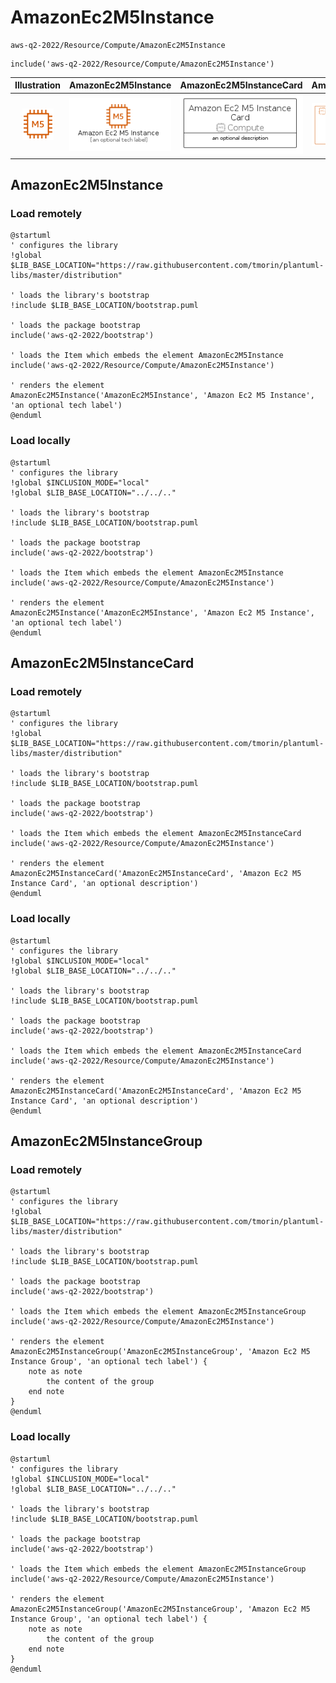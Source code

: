 # AmazonEc2M5Instance


```text
aws-q2-2022/Resource/Compute/AmazonEc2M5Instance
```

```text
include('aws-q2-2022/Resource/Compute/AmazonEc2M5Instance')
```



| Illustration | AmazonEc2M5Instance | AmazonEc2M5InstanceCard | AmazonEc2M5InstanceGroup |
| :---: | :---: | :---: | :---: |
| ![illustration for Illustration](../../../aws-q2-2022/Resource/Compute/AmazonEc2M5Instance.png) | ![illustration for AmazonEc2M5Instance](../../../aws-q2-2022/Resource/Compute/AmazonEc2M5Instance.Local.png) | ![illustration for AmazonEc2M5InstanceCard](../../../aws-q2-2022/Resource/Compute/AmazonEc2M5InstanceCard.Local.png) | ![illustration for AmazonEc2M5InstanceGroup](../../../aws-q2-2022/Resource/Compute/AmazonEc2M5InstanceGroup.Local.png) |




## AmazonEc2M5Instance

### Load remotely
```plantuml
@startuml
' configures the library
!global $LIB_BASE_LOCATION="https://raw.githubusercontent.com/tmorin/plantuml-libs/master/distribution"

' loads the library's bootstrap
!include $LIB_BASE_LOCATION/bootstrap.puml

' loads the package bootstrap
include('aws-q2-2022/bootstrap')

' loads the Item which embeds the element AmazonEc2M5Instance
include('aws-q2-2022/Resource/Compute/AmazonEc2M5Instance')

' renders the element
AmazonEc2M5Instance('AmazonEc2M5Instance', 'Amazon Ec2 M5 Instance', 'an optional tech label')
@enduml
```

### Load locally
```plantuml
@startuml
' configures the library
!global $INCLUSION_MODE="local"
!global $LIB_BASE_LOCATION="../../.."

' loads the library's bootstrap
!include $LIB_BASE_LOCATION/bootstrap.puml

' loads the package bootstrap
include('aws-q2-2022/bootstrap')

' loads the Item which embeds the element AmazonEc2M5Instance
include('aws-q2-2022/Resource/Compute/AmazonEc2M5Instance')

' renders the element
AmazonEc2M5Instance('AmazonEc2M5Instance', 'Amazon Ec2 M5 Instance', 'an optional tech label')
@enduml
```

## AmazonEc2M5InstanceCard

### Load remotely
```plantuml
@startuml
' configures the library
!global $LIB_BASE_LOCATION="https://raw.githubusercontent.com/tmorin/plantuml-libs/master/distribution"

' loads the library's bootstrap
!include $LIB_BASE_LOCATION/bootstrap.puml

' loads the package bootstrap
include('aws-q2-2022/bootstrap')

' loads the Item which embeds the element AmazonEc2M5InstanceCard
include('aws-q2-2022/Resource/Compute/AmazonEc2M5Instance')

' renders the element
AmazonEc2M5InstanceCard('AmazonEc2M5InstanceCard', 'Amazon Ec2 M5 Instance Card', 'an optional description')
@enduml
```

### Load locally
```plantuml
@startuml
' configures the library
!global $INCLUSION_MODE="local"
!global $LIB_BASE_LOCATION="../../.."

' loads the library's bootstrap
!include $LIB_BASE_LOCATION/bootstrap.puml

' loads the package bootstrap
include('aws-q2-2022/bootstrap')

' loads the Item which embeds the element AmazonEc2M5InstanceCard
include('aws-q2-2022/Resource/Compute/AmazonEc2M5Instance')

' renders the element
AmazonEc2M5InstanceCard('AmazonEc2M5InstanceCard', 'Amazon Ec2 M5 Instance Card', 'an optional description')
@enduml
```

## AmazonEc2M5InstanceGroup

### Load remotely
```plantuml
@startuml
' configures the library
!global $LIB_BASE_LOCATION="https://raw.githubusercontent.com/tmorin/plantuml-libs/master/distribution"

' loads the library's bootstrap
!include $LIB_BASE_LOCATION/bootstrap.puml

' loads the package bootstrap
include('aws-q2-2022/bootstrap')

' loads the Item which embeds the element AmazonEc2M5InstanceGroup
include('aws-q2-2022/Resource/Compute/AmazonEc2M5Instance')

' renders the element
AmazonEc2M5InstanceGroup('AmazonEc2M5InstanceGroup', 'Amazon Ec2 M5 Instance Group', 'an optional tech label') {
    note as note
        the content of the group
    end note
}
@enduml
```

### Load locally
```plantuml
@startuml
' configures the library
!global $INCLUSION_MODE="local"
!global $LIB_BASE_LOCATION="../../.."

' loads the library's bootstrap
!include $LIB_BASE_LOCATION/bootstrap.puml

' loads the package bootstrap
include('aws-q2-2022/bootstrap')

' loads the Item which embeds the element AmazonEc2M5InstanceGroup
include('aws-q2-2022/Resource/Compute/AmazonEc2M5Instance')

' renders the element
AmazonEc2M5InstanceGroup('AmazonEc2M5InstanceGroup', 'Amazon Ec2 M5 Instance Group', 'an optional tech label') {
    note as note
        the content of the group
    end note
}
@enduml
```

